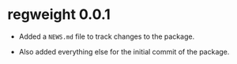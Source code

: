 # regweight 0.0.1

* Added a `NEWS.md` file to track changes to the package.

* Also added everything else for the initial commit of the package.
